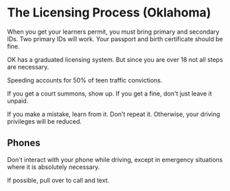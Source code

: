 # The Licensing Process (Oklahoma)

When you get your learners permit, you must bring primary and secondary IDs. Two primary IDs will work. Your passport and birth certificate should be fine. 

OK has a graduated licensing system. But since you are over 18 not all steps are necessary. 

Speeding accounts for 50% of teen traffic convictions.

If you get a court summons, show up. If you get a fine, don't just leave it unpaid. 

If you make a mistake, learn from it. Don't repeat it. Otherwise, your driving privileges will be reduced. 

## Phones

Don't interact with your phone while driving, except in emergency situations where it is absolutely necessary. 

If possible, pull over to call and text. 


